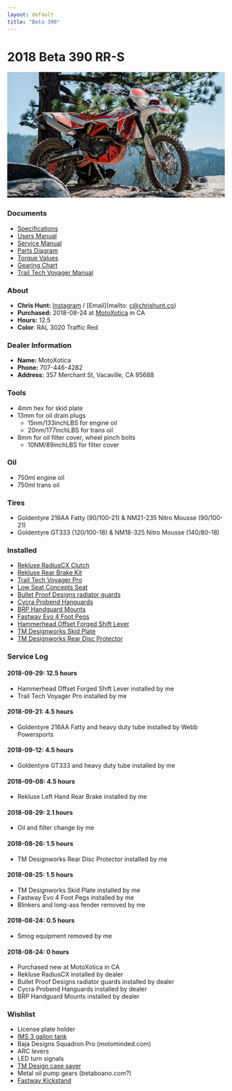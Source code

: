 ```yaml
---
layout: default
title: "Beta 390"
---
```


# 2018 Beta 390 RR-S
![](beta-390.jpg)

### Documents

- [Specifications](documents/2018-beta-390-rrs-specifications.pdf)
- [Users Manual](documents/2018-beta-390-rrs-users-manual.pdf)
- [Service Manual](documents/2018-beta-390-rrs-service-manual.pdf)
- [Parts Diagram](documents/2018-beta-390-rrs-parts-diagram.pdf)
- [Torque Values](documents/2018-beta-390-rrs-torque-values.pdf)
- [Gearing Chart](documents/2018-beta-390-rrs-gearing-chart.pdf)
- [Trail Tech Voyager Manual](documents/trail-tech-voyager-manual.pdf)

### About
- **Chris Hunt:** [Instagram](https://chrshnt.com/2N80K3n) / [Email](mailto: c@chrishunt.co)
- **Purchased:** 2018-08-24 at [MotoXotica](http://www.motoxotica.com/) in CA
- **Hours:** 12.5
- **Color**: RAL 3020 Traffic Red

### Dealer Information
- **Name:** MotoXotica
- **Phone:** 707-446-4282
- **Address:** 357 Merchant St, Vacaville, CA 95688

### Tools
- 4mm hex for skid plate
- 13mm for oil drain plugs
  - 15nm/133inchLBS for engine oil
  - 20nm/177inchLBS for trans oil
- 8mm for oil filter cover, wheel pinch bolts
  - 10NM/89inchLBS for filter cover

### Oil
- 750ml engine oil
- 750ml trans oil

### Tires
- Goldentyre 216AA Fatty (90/100-21) & NM21-235 Nitro Mousse (90/100-21)
- Goldentyre GT333 (120/100-18) & NM18-325 Nitro Mousse (140/80-18)

### Installed
- [Rekluse RadiusCX Clutch](https://chrshnt.com/2vMmAmE)
- [Rekluse Rear Brake Kit](https://chrshnt.com/2w9RRjx)
- [Trail Tech Voyager Pro](https://chrshnt.com/2Iu54c0)
- [Low Seat Concepts Seat](https://chrshnt.com/2MCIwek)
- [Bullet Proof Designs radiator guards](https://chrshnt.com/2KRY5Jg)
- [Cycra Probend Hanguards](http://chrshnt.com/2qxU3Ro)
- [BRP Handguard Mounts](https://chrshnt.com/2OVepv9)
- [Fastway Evo 4 Foot Pegs](https://chrshnt.com/2w6He0W)
- [Hammerhead Offset Forged Shift Lever](https://chrshnt.com/2IswcYK)
- [TM Designworks Skid Plate](https://chrshnt.com/2PsqtFi)
- [TM Designworks Rear Disc Protector](https://chrshnt.com/2KUocPQ)

### Service Log

#### 2018-09-29: 12.5 hours
- Hammerhead Offset Forged Shift Lever installed by me
- Trail Tech Voyager Pro installed by me

#### 2018-09-21: 4.5 hours
- Goldentyre 216AA Fatty and heavy duty tube installed by Webb Powersports

#### 2018-09-12: 4.5 hours
- Goldentyre GT333 and heavy duty tube installed by me

#### 2018-09-08: 4.5 hours
- Rekluse Left Hand Rear Brake installed by me

#### 2018-08-29: 2.1 hours
- Oil and filter change by me

#### 2018-08-26: 1.5 hours
- TM Designworks Rear Disc Protector installed by me

#### 2018-08-25: 1.5 hours
- TM Designworks Skid Plate installed by me
- Fastway Evo 4 Foot Pegs installed by me
- Blinkers and long-ass fender removed by me

#### 2018-08-24: 0.5 hours
- Smog equipment removed by me

#### 2018-08-24: 0 hours
- Purchased new at MotoXotica in CA
- Rekluse RadiusCX installed by dealer
- Bullet Proof Designs radiator guards installed by dealer
- Cycra Probend Hanguards installed by dealer
- BRP Handguard Mounts installed by dealer

### Wishlist
- License plate holder
- [IMS 3 gallon tank](https://chrshnt.com/2MJmo1a)
- Baja Designs Squadron Pro (motominded.com)
- ARC levers
- LED turn signals
- [TM Design case saver](https://chrshnt.com/2OCPzjQ)
- Metal oil pump gears (betaboano.com?)
- [Fastway Kickstand](https://chrshnt.com/2wmZTpt)
